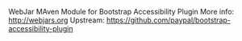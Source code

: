 WebJar MAven Module for Bootstrap Accessibility Plugin
More info:  http://webjars.org
Upstream: https://github.com/paypal/bootstrap-accessibility-plugin

